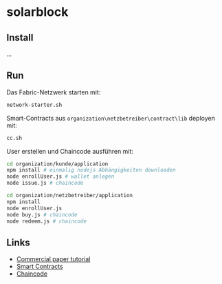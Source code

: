 # solarblock
## Install
...

## Run

Das Fabric-Netzwerk starten mit:

```bash
network-starter.sh
```

Smart-Contracts aus `organization\netzbetreiber\contract\lib` deployen mit:

```bash
cc.sh
```


User erstellen und Chaincode ausführen mit:
```bash
cd organization/kunde/application
npm install # einmalig nodejs Abhängigkeiten downloaden
node enrollUser.js # wallet anlegen
node issue.js # chaincode
```

```bash
cd organization/netzbetreiber/application
npm install
node enrollUser.js
node buy.js # chaincode
node redeem.js # chaincode
```

## Links
* [Commercial paper tutorial](https://hyperledger-fabric.readthedocs.io/en/latest/tutorial/commercial_paper.html#examine-the-commercial-paper-smart-contract)
* [Smart Contracts](organization/netzbetreiber/contract/lib)
* [Chaincode](organization/kunde/application)

